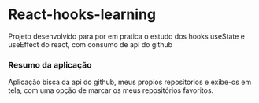 # React-hooks-learning

<p>Projeto desenvolvido para por em pratica o estudo dos hooks useState e useEffect do react, com consumo de api do github</p>

<h3>Resumo da aplicação</h3>
<p>Aplicação bisca da api do github, meus propios repositorios e exibe-os em tela, com uma opção de marcar os meus repositórios favoritos.</p>

